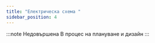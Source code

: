 ```yaml
---
title: "Електрическа схема "
sidebar_position: 4
---
```


:::note Недовършена
В процес на плануване и дизайн
:::